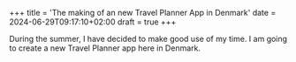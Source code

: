 +++
title = 'The making of an new Travel Planner App in Denmark'
date = 2024-06-29T09:17:10+02:00
draft = true
+++

During the summer, I have decided to make good use of my time. I am going to create a new Travel Planner app here in Denmark.